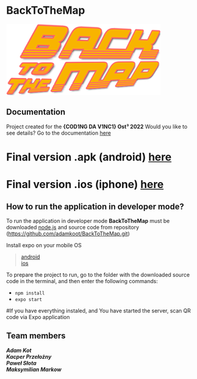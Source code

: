 # BackToTheMap
![logo](https://github.com/adamkoot/BackToTheMap/blob/main/assets/backtothemap.png)

## Documentation
Project created for  the **{COD1NG DA V1NC1} Ost³ 2022**
Would you like to see details? Go to the documentation [here](https://drive.google.com/file/d/1S24dO8OagQZ_b8HLdRX75S771hGjX6S7/view?usp=sharing)

# Final version .apk (android) [here](https://drive.google.com/file/d/1S24dO8OagQZ_b8HLdRX75S771hGjX6S7/view?usp=sharing)

# Final version .ios (iphone) [here](https://drive.google.com/file/d/1S24dO8OagQZ_b8HLdRX75S771hGjX6S7/view?usp=sharing)


## How to run the application in developer mode?

To run the application in developer mode **BackToTheMap** must be downloaded [node.js](https://nodejs.org/en/) and source code from repository (https://github.com/adamkoot/BackToTheMap.git)

Install expo on your mobile OS
>[android](https://play.google.com/store/apps/details?id=host.exp.exponent&hl=pl&gl=US)  
>[ios](https://apps.apple.com/pl/app/expo-go/id982107779?l=pl)

To prepare the project to run, go to the folder with the downloaded source code in the terminal, and then enter the following commands:
* `npm install`
* `expo start`

#If you have everything instaled, and You have started the server, scan QR code via Expo application

## Team members

***Adam Kot***  
***Kacper Przełożny***  
***Paweł Słota***  
***Maksymilian Markow***  

